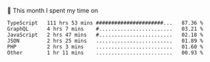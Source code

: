 📅 This month I spent my time on

<!--START_SECTION:waka-->

```text
TypeScript   111 hrs 53 mins ######################...   87.36 %
GraphQL      4 hrs 7 mins    #........................   03.21 %
JavaScript   2 hrs 47 mins   #........................   02.18 %
JSON         2 hrs 25 mins   .........................   01.89 %
PHP          2 hrs 3 mins    .........................   01.60 %
Other        1 hr 11 mins    .........................   00.93 %
```

<!--END_SECTION:waka-->
